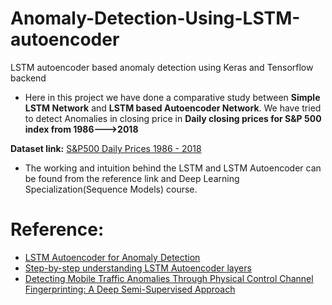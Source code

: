 # Anomaly-Detection-Using-LSTM-autoencoder
LSTM autoencoder based anomaly detection using Keras and Tensorflow backend

* Here in this project we have done a comparative study between **Simple LSTM Network** and **LSTM based Autoencoder Network**. We have tried to detect Anomalies in closing price in **Daily closing prices for S&P 500 index from 1986---&gt;2018**

**Dataset link:** [S&P500 Daily Prices 1986 - 2018](https://www.kaggle.com/pdquant/sp500-daily-19862018)

* The working and intuition behind the LSTM and LSTM Autoencoder can be found from the reference link and Deep Learning Specialization(Sequence Models) course.

# Reference:

* [LSTM Autoencoder for Anomaly Detection](https://towardsdatascience.com/lstm-autoencoder-for-anomaly-detection-e1f4f2ee7ccf)
* [Step-by-step understanding LSTM Autoencoder layers](https://towardsdatascience.com/step-by-step-understanding-lstm-autoencoder-layers-ffab055b6352)
* [Detecting Mobile Traffic Anomalies Through Physical Control Channel Fingerprinting: A Deep Semi-Supervised Approach](https://www.semanticscholar.org/paper/Detecting-Mobile-Traffic-Anomalies-Through-Physical-Trinh-Zeydan/1b52c7b583cf373008de0cbec1041510d9fe91d2)
